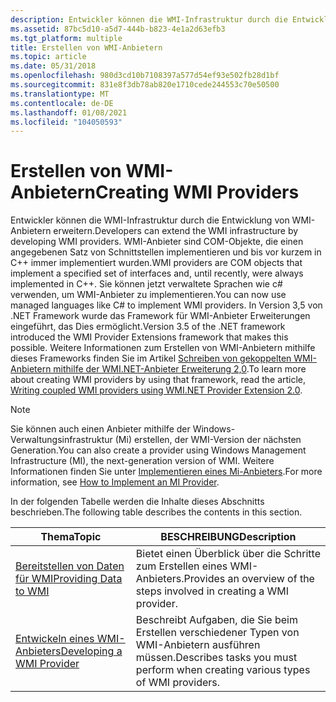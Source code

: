 ```yaml
---
description: Entwickler können die WMI-Infrastruktur durch die Entwicklung von WMI-Anbietern erweitern.
ms.assetid: 87bc5d10-a5d7-444b-b823-4e1a2d63efb3
ms.tgt_platform: multiple
title: Erstellen von WMI-Anbietern
ms.topic: article
ms.date: 05/31/2018
ms.openlocfilehash: 980d3cd10b7108397a577d54ef93e502fb28d1bf
ms.sourcegitcommit: 831e8f3db78ab820e1710cede244553c70e50500
ms.translationtype: MT
ms.contentlocale: de-DE
ms.lasthandoff: 01/08/2021
ms.locfileid: "104050593"
---
```

# <a name="creating-wmi-providers"></a><span data-ttu-id="58ef5-103">Erstellen von WMI-Anbietern</span><span class="sxs-lookup"><span data-stu-id="58ef5-103">Creating WMI Providers</span></span>

<span data-ttu-id="58ef5-104">Entwickler können die WMI-Infrastruktur durch die Entwicklung von WMI-Anbietern erweitern.</span><span class="sxs-lookup"><span data-stu-id="58ef5-104">Developers can extend the WMI infrastructure by developing WMI providers.</span></span> <span data-ttu-id="58ef5-105">WMI-Anbieter sind COM-Objekte, die einen angegebenen Satz von Schnittstellen implementieren und bis vor kurzem in C++ immer implementiert wurden.</span><span class="sxs-lookup"><span data-stu-id="58ef5-105">WMI providers are COM objects that implement a specified set of interfaces and, until recently, were always implemented in C++.</span></span> <span data-ttu-id="58ef5-106">Sie können jetzt verwaltete Sprachen wie c# verwenden, um WMI-Anbieter zu implementieren.</span><span class="sxs-lookup"><span data-stu-id="58ef5-106">You can now use managed languages like C# to implement WMI providers.</span></span> <span data-ttu-id="58ef5-107">In Version 3,5 von .NET Framework wurde das Framework für WMI-Anbieter Erweiterungen eingeführt, das Dies ermöglicht.</span><span class="sxs-lookup"><span data-stu-id="58ef5-107">Version 3.5 of the .NET framework introduced the WMI Provider Extensions framework that makes this possible.</span></span> <span data-ttu-id="58ef5-108">Weitere Informationen zum Erstellen von WMI-Anbietern mithilfe dieses Frameworks finden Sie im Artikel [Schreiben von gekoppelten WMI-Anbietern mithilfe der WMI.NET-Anbieter Erweiterung 2,0](/previous-versions/dotnet/articles/cc268228(v=msdn.10)).</span><span class="sxs-lookup"><span data-stu-id="58ef5-108">To learn more about creating WMI providers by using that framework, read the article, [Writing coupled WMI providers using WMI.NET Provider Extension 2.0](/previous-versions/dotnet/articles/cc268228(v=msdn.10)).</span></span>

> [!Note]  
> <span data-ttu-id="58ef5-109">Sie können auch einen Anbieter mithilfe der Windows-Verwaltungsinfrastruktur (Mi) erstellen, der WMI-Version der nächsten Generation.</span><span class="sxs-lookup"><span data-stu-id="58ef5-109">You can also create a provider using Windows Management Infrastructure (MI), the next-generation version of WMI.</span></span> <span data-ttu-id="58ef5-110">Weitere Informationen finden Sie unter [Implementieren eines Mi-Anbieters](/previous-versions/windows/desktop/wmi_v2/how-to-implement-an-mi-provider).</span><span class="sxs-lookup"><span data-stu-id="58ef5-110">For more information, see [How to Implement an MI Provider](/previous-versions/windows/desktop/wmi_v2/how-to-implement-an-mi-provider).</span></span>

 

<span data-ttu-id="58ef5-111">In der folgenden Tabelle werden die Inhalte dieses Abschnitts beschrieben.</span><span class="sxs-lookup"><span data-stu-id="58ef5-111">The following table describes the contents in this section.</span></span>



| <span data-ttu-id="58ef5-112">Thema</span><span class="sxs-lookup"><span data-stu-id="58ef5-112">Topic</span></span>                                                      | <span data-ttu-id="58ef5-113">BESCHREIBUNG</span><span class="sxs-lookup"><span data-stu-id="58ef5-113">Description</span></span>                                                                    |
|------------------------------------------------------------|--------------------------------------------------------------------------------|
| [<span data-ttu-id="58ef5-114">Bereitstellen von Daten für WMI</span><span class="sxs-lookup"><span data-stu-id="58ef5-114">Providing Data to WMI</span></span>](providing-data-to-wmi.md)         | <span data-ttu-id="58ef5-115">Bietet einen Überblick über die Schritte zum Erstellen eines WMI-Anbieters.</span><span class="sxs-lookup"><span data-stu-id="58ef5-115">Provides an overview of the steps involved in creating a WMI provider.</span></span>         |
| [<span data-ttu-id="58ef5-116">Entwickeln eines WMI-Anbieters</span><span class="sxs-lookup"><span data-stu-id="58ef5-116">Developing a WMI Provider</span></span>](developing-a-wmi-provider.md) | <span data-ttu-id="58ef5-117">Beschreibt Aufgaben, die Sie beim Erstellen verschiedener Typen von WMI-Anbietern ausführen müssen.</span><span class="sxs-lookup"><span data-stu-id="58ef5-117">Describes tasks you must perform when creating various types of WMI providers.</span></span> |



 

 

 
